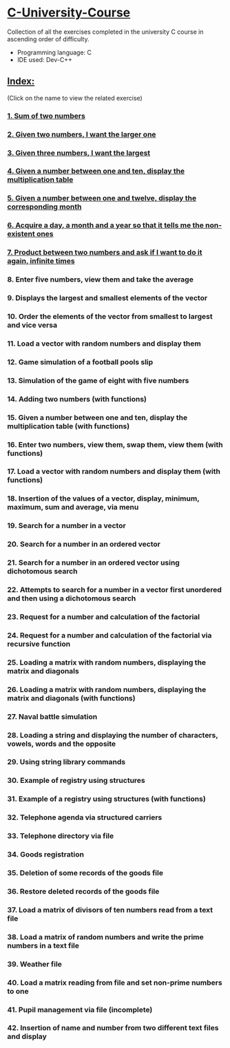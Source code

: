 # [C-University-Course](https://github.com/salvlan/C-University-Course/tree/main)
Collection of all the exercises completed in the university C course in ascending order of difficulty.
- Programming language: C
- IDE used: Dev-C++
## [Index:](https://github.com/salvlan/C-University-Course/tree/main)
(Click on the name to view the related exercise)
### [1. Sum of two numbers](https://github.com/salvlan/C-University-Course/blob/main/Collection/%201%20-%20Sum%20of%20two%20numbers.c)
### [2. Given two numbers, I want the larger one](https://github.com/salvlan/C-University-Course/blob/main/Collection/%202%20-%20Given%20two%20numbers%2C%20I%20want%20the%20larger%20one.c)
### [3. Given three numbers, I want the largest](https://github.com/salvlan/C-University-Course/blob/main/Collection/%203%20-%20Given%20three%20numbers%2C%20I%20want%20the%20largest.c)
### [4. Given a number between one and ten, display the multiplication table](https://github.com/salvlan/C-University-Course/blob/main/Collection/%204%20-%20Given%20a%20number%20between%20one%20and%20ten%2C%20display%20the%20multiplication%20table.c)
### [5. Given a number between one and twelve, display the corresponding month](https://github.com/salvlan/C-University-Course/blob/main/Collection/%205%20-%20Given%20a%20number%20between%20one%20and%20twelve%2C%20display%20the%20corresponding%20month.c)
### [6. Acquire a day, a month and a year so that it tells me the non-existent ones](https://github.com/salvlan/C-University-Course/blob/main/Collection/%206%20-%20Acquire%20a%20day%2C%20a%20month%20and%20a%20year%20so%20that%20it%20tells%20me%20the%20non-existent%20ones.c)
### [7. Product between two numbers and ask if I want to do it again, infinite times](https://github.com/salvlan/C-University-Course/blob/main/Collection/%207%20-%20Product%20between%20two%20numbers%20and%20ask%20if%20I%20want%20to%20do%20it%20again%2C%20infinite%20times.c)
### 8. Enter five numbers, view them and take the average
### 9. Displays the largest and smallest elements of the vector
### 10. Order the elements of the vector from smallest to largest and vice versa
### 11. Load a vector with random numbers and display them
### 12. Game simulation of a football pools slip
### 13. Simulation of the game of eight with five numbers
### 14. Adding two numbers (with functions)
### 15. Given a number between one and ten, display the multiplication table (with functions)
### 16. Enter two numbers, view them, swap them, view them (with functions)
### 17. Load a vector with random numbers and display them (with functions)
### 18. Insertion of the values of a vector, display, minimum, maximum, sum and average, via menu
### 19. Search for a number in a vector
### 20. Search for a number in an ordered vector
### 21. Search for a number in an ordered vector using dichotomous search
### 22. Attempts to search for a number in a vector first unordered and then using a dichotomous search
### 23. Request for a number and calculation of the factorial
### 24. Request for a number and calculation of the factorial via recursive function
### 25. Loading a matrix with random numbers, displaying the matrix and diagonals
### 26. Loading a matrix with random numbers, displaying the matrix and diagonals (with functions)
### 27. Naval battle simulation
### 28. Loading a string and displaying the number of characters, vowels, words and the opposite
### 29. Using string library commands
### 30. Example of registry using structures
### 31. Example of a registry using structures (with functions)
### 32. Telephone agenda via structured carriers
### 33. Telephone directory via file
### 34. Goods registration
### 35. Deletion of some records of the goods file
### 36. Restore deleted records of the goods file
### 37. Load a matrix of divisors of ten numbers read from a text file
### 38. Load a matrix of random numbers and write the prime numbers in a text file
### 39. Weather file
### 40. Load a matrix reading from file and set non-prime numbers to one
### 41. Pupil management via file (incomplete)
### 42. Insertion of name and number from two different text files and display

